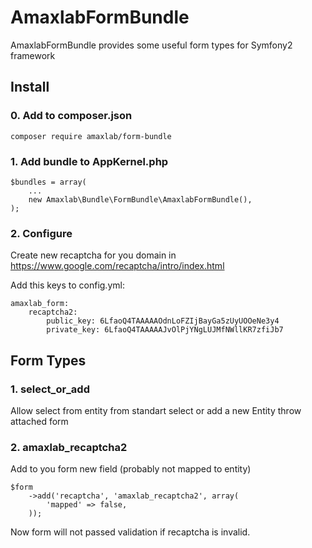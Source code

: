 AmaxlabFormBundle
==============

AmaxlabFormBundle provides some useful form types for Symfony2 framework

Install
---------

### 0. Add to composer.json

    composer require amaxlab/form-bundle

### 1. Add bundle to AppKernel.php

    $bundles = array(
        ...
        new Amaxlab\Bundle\FormBundle\AmaxlabFormBundle(),
    );
    
### 2. Configure

Create new recaptcha for you domain in https://www.google.com/recaptcha/intro/index.html

Add this keys to config.yml:

    amaxlab_form:
        recaptcha2:
            public_key: 6LfaoQ4TAAAAAOdnLoFZIjBayGa5zUyUOOeNe3y4
            private_key: 6LfaoQ4TAAAAAJvOlPjYNgLUJMfNWllKR7zfiJb7


Form Types
----------------

### 1. select_or_add

Allow select from entity from standart select or add a new Entity throw attached form

### 2. amaxlab_recaptcha2

Add to you form new field (probably not mapped to entity)
    
    $form
        ->add('recaptcha', 'amaxlab_recaptcha2', array(
            'mapped' => false,
        ));
        
Now form will not passed validation if recaptcha is invalid.
